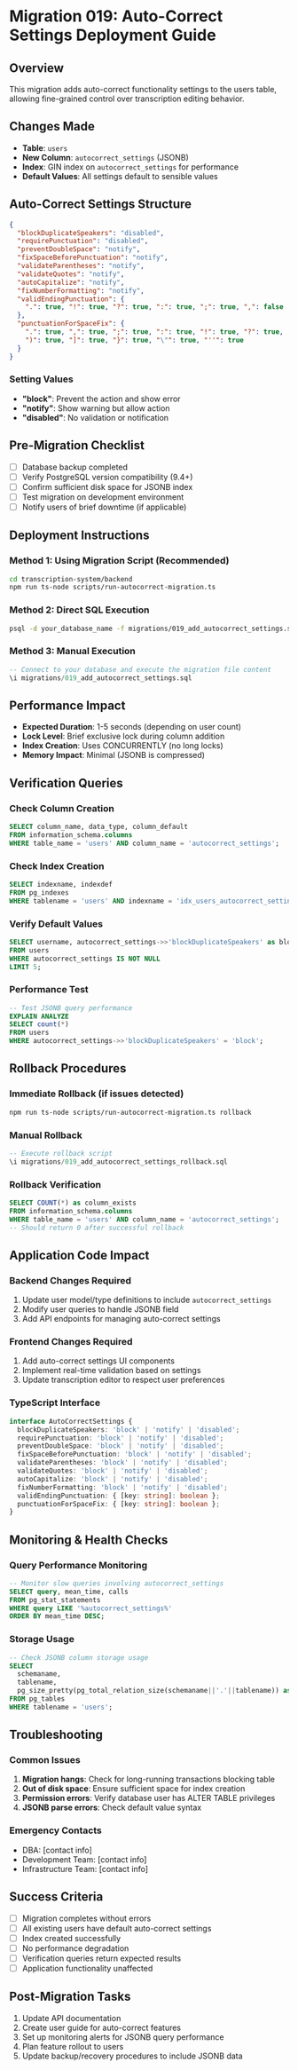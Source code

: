 # Migration 019: Auto-Correct Settings Deployment Guide

## Overview
This migration adds auto-correct functionality settings to the users table, allowing fine-grained control over transcription editing behavior.

## Changes Made
- **Table**: `users`
- **New Column**: `autocorrect_settings` (JSONB)
- **Index**: GIN index on `autocorrect_settings` for performance
- **Default Values**: All settings default to sensible values

## Auto-Correct Settings Structure
```json
{
  "blockDuplicateSpeakers": "disabled",
  "requirePunctuation": "disabled", 
  "preventDoubleSpace": "notify",
  "fixSpaceBeforePunctuation": "notify",
  "validateParentheses": "notify",
  "validateQuotes": "notify",
  "autoCapitalize": "notify",
  "fixNumberFormatting": "notify",
  "validEndingPunctuation": {
    ".": true, "!": true, "?": true, ":": true, ";": true, ",": false
  },
  "punctuationForSpaceFix": {
    ".": true, ",": true, ";": true, ":": true, "!": true, "?": true,
    ")": true, "]": true, "}": true, "\"": true, "''": true
  }
}
```

### Setting Values
- **"block"**: Prevent the action and show error
- **"notify"**: Show warning but allow action  
- **"disabled"**: No validation or notification

## Pre-Migration Checklist
- [ ] Database backup completed
- [ ] Verify PostgreSQL version compatibility (9.4+)
- [ ] Confirm sufficient disk space for JSONB index
- [ ] Test migration on development environment
- [ ] Notify users of brief downtime (if applicable)

## Deployment Instructions

### Method 1: Using Migration Script (Recommended)
```bash
cd transcription-system/backend
npm run ts-node scripts/run-autocorrect-migration.ts
```

### Method 2: Direct SQL Execution
```bash
psql -d your_database_name -f migrations/019_add_autocorrect_settings.sql
```

### Method 3: Manual Execution
```sql
-- Connect to your database and execute the migration file content
\i migrations/019_add_autocorrect_settings.sql
```

## Performance Impact
- **Expected Duration**: 1-5 seconds (depending on user count)
- **Lock Level**: Brief exclusive lock during column addition
- **Index Creation**: Uses CONCURRENTLY (no long locks)
- **Memory Impact**: Minimal (JSONB is compressed)

## Verification Queries

### Check Column Creation
```sql
SELECT column_name, data_type, column_default 
FROM information_schema.columns 
WHERE table_name = 'users' AND column_name = 'autocorrect_settings';
```

### Check Index Creation
```sql
SELECT indexname, indexdef 
FROM pg_indexes 
WHERE tablename = 'users' AND indexname = 'idx_users_autocorrect_settings';
```

### Verify Default Values
```sql
SELECT username, autocorrect_settings->>'blockDuplicateSpeakers' as block_duplicates
FROM users 
WHERE autocorrect_settings IS NOT NULL
LIMIT 5;
```

### Performance Test
```sql
-- Test JSONB query performance
EXPLAIN ANALYZE 
SELECT count(*) 
FROM users 
WHERE autocorrect_settings->>'blockDuplicateSpeakers' = 'block';
```

## Rollback Procedures

### Immediate Rollback (if issues detected)
```bash
npm run ts-node scripts/run-autocorrect-migration.ts rollback
```

### Manual Rollback
```sql
-- Execute rollback script
\i migrations/019_add_autocorrect_settings_rollback.sql
```

### Rollback Verification
```sql
SELECT COUNT(*) as column_exists
FROM information_schema.columns 
WHERE table_name = 'users' AND column_name = 'autocorrect_settings';
-- Should return 0 after successful rollback
```

## Application Code Impact

### Backend Changes Required
1. Update user model/type definitions to include `autocorrect_settings`
2. Modify user queries to handle JSONB field
3. Add API endpoints for managing auto-correct settings

### Frontend Changes Required  
1. Add auto-correct settings UI components
2. Implement real-time validation based on settings
3. Update transcription editor to respect user preferences

### TypeScript Interface
```typescript
interface AutoCorrectSettings {
  blockDuplicateSpeakers: 'block' | 'notify' | 'disabled';
  requirePunctuation: 'block' | 'notify' | 'disabled';
  preventDoubleSpace: 'block' | 'notify' | 'disabled';
  fixSpaceBeforePunctuation: 'block' | 'notify' | 'disabled';
  validateParentheses: 'block' | 'notify' | 'disabled';
  validateQuotes: 'block' | 'notify' | 'disabled';
  autoCapitalize: 'block' | 'notify' | 'disabled';
  fixNumberFormatting: 'block' | 'notify' | 'disabled';
  validEndingPunctuation: { [key: string]: boolean };
  punctuationForSpaceFix: { [key: string]: boolean };
}
```

## Monitoring & Health Checks

### Query Performance Monitoring
```sql
-- Monitor slow queries involving autocorrect_settings
SELECT query, mean_time, calls 
FROM pg_stat_statements 
WHERE query LIKE '%autocorrect_settings%' 
ORDER BY mean_time DESC;
```

### Storage Usage
```sql
-- Check JSONB column storage usage
SELECT 
  schemaname,
  tablename,
  pg_size_pretty(pg_total_relation_size(schemaname||'.'||tablename)) as size
FROM pg_tables 
WHERE tablename = 'users';
```

## Troubleshooting

### Common Issues

1. **Migration hangs**: Check for long-running transactions blocking table
2. **Out of disk space**: Ensure sufficient space for index creation
3. **Permission errors**: Verify database user has ALTER TABLE privileges
4. **JSONB parse errors**: Check default value syntax

### Emergency Contacts
- DBA: [contact info]
- Development Team: [contact info]
- Infrastructure Team: [contact info]

## Success Criteria
- [ ] Migration completes without errors
- [ ] All existing users have default auto-correct settings
- [ ] Index created successfully
- [ ] No performance degradation
- [ ] Verification queries return expected results
- [ ] Application functionality unaffected

## Post-Migration Tasks
1. Update API documentation
2. Create user guide for auto-correct features
3. Set up monitoring alerts for JSONB query performance
4. Plan feature rollout to users
5. Update backup/recovery procedures to include JSONB data